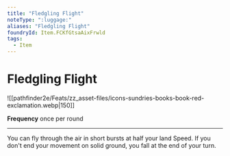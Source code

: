 ```yaml
---
title: "Fledgling Flight"
noteType: ":luggage:"
aliases: "Fledgling Flight"
foundryId: Item.FCKfGtsaAixFrwld
tags:
  - Item
---
```


# Fledgling Flight
![[pathfinder2e/Feats/zz_asset-files/icons-sundries-books-book-red-exclamation.webp|150]]

**Frequency** once per round

* * *

You can fly through the air in short bursts at half your land Speed. If you don't end your movement on solid ground, you fall at the end of your turn.
